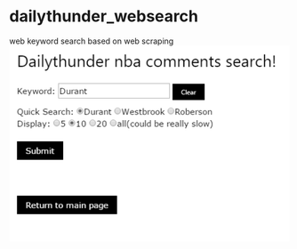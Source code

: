 # dailythunder_websearch
web keyword search based on web scraping 
![](https://github.com/shuaixu1997/dailythunder_websearch/raw/master/dailythunder.png)
